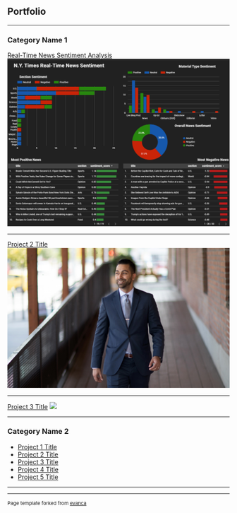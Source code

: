 ## Portfolio

---

### Category Name 1 

[Real-Time News Sentiment Analysis](/Real-Time-News-Sentiment-Analysis-Pipeline-GCP)
<img src="images/bandicam 2021-01-16 18-53-04-542.jpg"/>

---
[Project 2 Title](/pdf/sample_presentation.pdf)
<img src="images/20171228_113147 (1).jpg"/>

---
[Project 3 Title](http://example.com/)
<img src="images/dummy_thumbnail.jpg?raw=true"/>

---

### Category Name 2

- [Project 1 Title](http://example.com/)
- [Project 2 Title](http://example.com/)
- [Project 3 Title](http://example.com/)
- [Project 4 Title](http://example.com/)
- [Project 5 Title](http://example.com/)

---




---
<p style="font-size:11px">Page template forked from <a href="https://github.com/evanca/quick-portfolio">evanca</a></p>
<!-- Remove above link if you don't want to attibute -->
